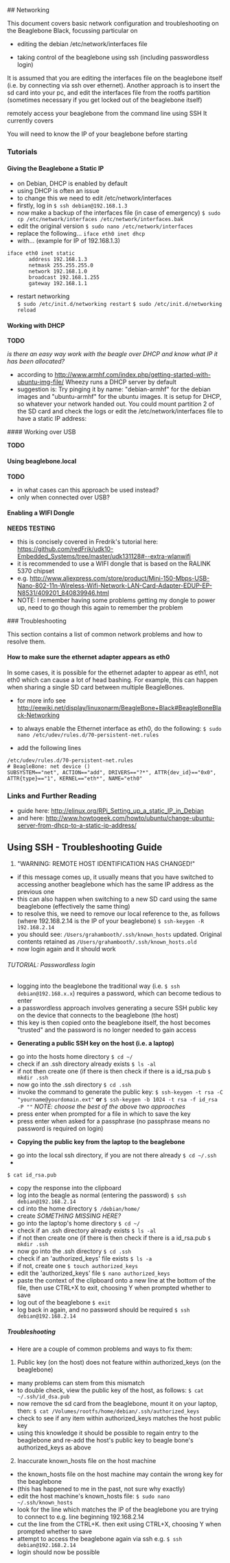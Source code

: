 ## Networking

This document covers basic network configuration and troubleshooting on the Beaglebone Black, focussing particular on

* editing the debian /etc/network/interfaces file

* taking control of the beaglebone using ssh (including passwordless login)

It is assumed that you are editing the interfaces file on the beaglebone itself (i.e. by connecting via ssh over ethernet). Another approach is to insert the sd card into your pc, and edit the interfaces file from the rootfs partition (sometimes necessary if you get locked out of the beaglebone itself)

remotely access your beaglebone from the command line using SSH
It currently covers 

You will need to know the IP of your beaglebone before starting

### Tutorials

#### Giving the Beaglebone a Static IP

- on Debian, DHCP is enabled by default
- using DHCP is often an issue
- to change this we need to edit /etc/network/interfaces
- firstly, log in
`$ ssh debian@192.168.1.3`
- now make a backup of the interfaces file (in case of emergency)
`$ sudo cp /etc/network/interfaces /etc/network/interfaces.bak`
- edit the original version
`$ sudo nano /etc/network/interfaces`
- replace the following...
`iface eth0 inet dhcp`
- with… (example for IP of 192.168.1.3)
```
iface eth0 inet static
       address 192.168.1.3
       netmask 255.255.255.0
       network 192.168.1.0
       broadcast 192.168.1.255
       gateway 192.168.1.1
```
- restart networking  
`$ sudo /etc/init.d/networking restart` 
`$ sudo /etc/init.d/networking reload`

#### Working with DHCP

__TODO__

_is there an easy way work with the beagle over DHCP and know what IP it has been allocated?_
- according to http://www.armhf.com/index.php/getting-started-with-ubuntu-img-file/ Wheezy runs a DHCP server by default
- suggestion is: Try pinging it by name: "debian-armhf" for the debian images and "ubuntu-armhf" for the ubuntu images. It is setup for DHCP, so whatever your network handed out. You could mount partition 2 of the SD card and check the logs or edit the /etc/network/interfaces file to have a static IP address:

#### Working over USB

__TODO__

#### Using beaglebone.local

__TODO__

- in what cases can this approach be used instead?
- only when connected over USB?

#### Enabling a WIFI Dongle

__NEEDS TESTING__

- this is concisely covered in Fredrik's tutorial here: https://github.com/redFrik/udk10-Embedded_Systems/tree/master/udk131128#--extra-wlanwifi
- it is recommended to use a WIFI dongle that is based on the RALINK 5370 chipset
- e.g. http://www.aliexpress.com/store/product/Mini-150-Mbps-USB-Nano-802-11n-Wireless-Wifi-Network-LAN-Card-Adapter-EDUP-EP-N8531/409201_840839946.html
- NOTE: I remember having some problems getting my dongle to power up, need to go though this again to remember the problem

### Troubleshooting

This section contains a list of common network problems and how to resolve them.

#### How to make sure the ethernet adapter appears as eth0

In some cases, it is possible for the ethernet adapter to appear as eth1, not eth0 which can cause a lot of head bashing. For example, this can happen when sharing a single SD card between multiple BeagleBones.
- for more info see http://eewiki.net/display/linuxonarm/BeagleBone+Black#BeagleBoneBlack-Networking

- to always enable the Ethernet interface as eth0, do the following:
`$ sudo nano /etc/udev/rules.d/70-persistent-net.rules`  
- add the following lines
```
/etc/udev/rules.d/70-persistent-net.rules
# BeagleBone: net device ()
SUBSYSTEM=="net", ACTION=="add", DRIVERS=="?*", ATTR{dev_id}=="0x0", ATTR{type}=="1", KERNEL=="eth*", NAME="eth0"
```

### Links and Further Reading

- guide here: http://elinux.org/RPi_Setting_up_a_static_IP_in_Debian
- and here: http://www.howtogeek.com/howto/ubuntu/change-ubuntu-server-from-dhcp-to-a-static-ip-address/

## Using SSH - Troubleshooting Guide

1. "WARNING: REMOTE HOST IDENTIFICATION HAS CHANGED!"

- if this message comes up, it usually means that you have switched to accessing another beaglebone which has the same IP address as the previous one
- this can also happen when switching to a new SD card using the same beaglebone (effectively the same thing)
- to resolve this, we need to remove our local reference to the, as follows (where 192.168.2.14 is the IP of your beaglebone)
`$ ssh-keygen -R 192.168.2.14`
- you should see:
`/Users/grahambooth/.ssh/known_hosts` updated.
Original contents retained as `/Users/grahambooth/.ssh/known_hosts.old`
- now login again and it should work

###### TUTORIAL: Passwordless login

- logging into the beaglebone the traditional way (i.e. `$ ssh debian@192.168.x.x`) requires a password, which can become tedious to enter
- a passwordless approach involves generating a secure SSH public key on the device that connects to the beaglebone (the host)
- this key is then copied onto the beaglebone itself, the host becomes "trusted" and the password is no longer needed to gain access

* __Generating a public SSH key on the host (i.e. a laptop)__

- go into the hosts home directory
`$ cd ~/`
- check if an .ssh directory already exists
`$ ls -al`
- if not then create one (if there is then check if there is a id_rsa.pub
`$ mkdir .ssh`
- now go into the .ssh directory
`$ cd .ssh`
- invoke the command to generate the public key:
`$ ssh-keygen -t rsa -C "yourname@yourdomain.ext"`
__or__
`$ ssh-keygen -b 1024 -t rsa -f id_rsa -P ""`
_NOTE: choose the best of the above two approaches_
- press enter when prompted for a file in which to save the key
- press enter when asked for a passphrase (no passphrase means no password is required on login)

* __Copying the public key from the laptop to the beaglebone__

- go into the local ssh directory, if you are not there already
`$ cd ~/.ssh`
-  
`$ cat id_rsa.pub`
- copy the response into the clipboard
- log into the beagle as normal (entering the password)
`$ ssh debian@192.168.2.14`
- cd into the home directory
`$ /debian/home/`
- create 
_SOMETHING MISSING HERE?_
- go into the laptop's home directory
`$ cd ~/`
- check if an .ssh directory already exists
`$ ls -al`
- if not then create one (if there is then check if there is a id_rsa.pub
`$ mkdir .ssh`
- now go into the .ssh directory
`$ cd .ssh`
- check if an 'authorized_keys' file exists
`$ ls -a`
- if not, create one
`$ touch authorized_keys`
- edit the 'authorized_keys' file
`$ nano authorized_keys`
- paste the context of the clipboard onto a new line at the bottom of the file, then use CTRL+X to exit, choosing Y when prompted whether to save
- log out of the beaglebone 
`$ exit`
- log back in again, and no password should be required
`$ ssh debian@192.168.2.14`

##### Troubleshooting

- Here are a couple of common problems and ways to fix them:

1. Public key (on the host) does not feature within authorized_keys (on the beaglebone)

- many problems can stem from this mismatch
- to double check, view the public key of the host, as follows:
`$ cat ~/.ssh/id_dsa.pub`
- now remove the sd card from the beaglebone, mount it on your laptop, then:
`$ cat /Volumes/rootfs/home/debian/.ssh/authorized_keys`
- check to see if any item within authorized_keys matches the host public key
- using this knowledge it should be possible to regain entry to the beaglebone and re-add the host's public key to beagle bone's authorized_keys as above

2. Inaccurate known_hosts file on the host machine

- the known_hosts file on the host machine may contain the wrong key for the beaglebone
- (this has happened to me in the past, not sure why exactly)
- edit the host machine's known_hosts file:
`$ sudo nano ~/.ssh/known_hosts`
- look for the line which matches the IP of the beaglebone you are trying to connect to e.g. line beginning 192.168.2.14 
- cut the line from the CTRL+K. then exit using CTRL+X, choosing Y when prompted whether to save
- attempt to access the beaglebone again via ssh e.g.
`$ ssh debian@192.168.2.14`
- login should now be possible
